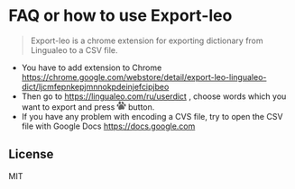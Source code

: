 # FAQ or how to use Export-leo

> Export-leo is a chrome extension for exporting dictionary from Lingualeo to a CSV file.

 - You have to add extension to Chrome https://chrome.google.com/webstore/detail/export-leo-lingualeo-dict/ljcmfepnkepjmnnokpdeinjefcipjbeo
 - Then go to https://lingualeo.com/ru/userdict , choose words which you want to export and press ![Export](https://raw.githubusercontent.com/bilabon/Export-leo/master/export-leo-16.png "Export button") button.
 - If you have any problem with encoding a CVS file, try to open the CSV file with Google Docs https://docs.google.com

License
----

MIT
